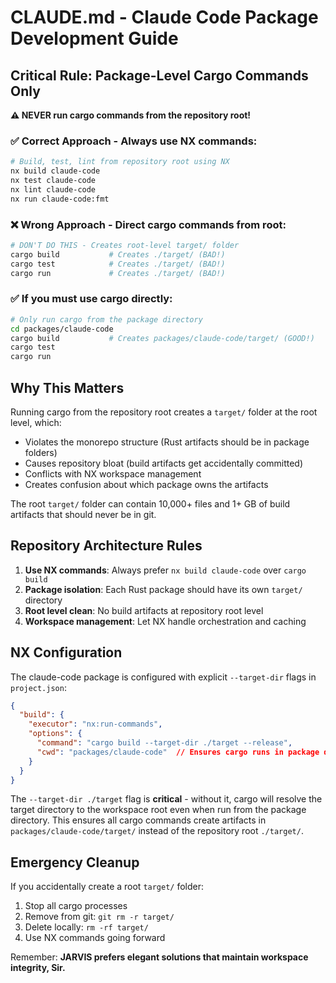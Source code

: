 # CLAUDE.md - Claude Code Package Development Guide

## Critical Rule: Package-Level Cargo Commands Only

**⚠️ NEVER run cargo commands from the repository root!**

### ✅ Correct Approach - Always use NX commands:
```bash
# Build, test, lint from repository root using NX
nx build claude-code
nx test claude-code  
nx lint claude-code
nx run claude-code:fmt
```

### ❌ Wrong Approach - Direct cargo commands from root:
```bash
# DON'T DO THIS - Creates root-level target/ folder
cargo build           # Creates ./target/ (BAD!)
cargo test            # Creates ./target/ (BAD!)
cargo run             # Creates ./target/ (BAD!)
```

### ✅ If you must use cargo directly:
```bash
# Only run cargo from the package directory
cd packages/claude-code
cargo build           # Creates packages/claude-code/target/ (GOOD!)
cargo test
cargo run
```

## Why This Matters

Running cargo from the repository root creates a `target/` folder at the root level, which:
- Violates the monorepo structure (Rust artifacts should be in package folders)
- Causes repository bloat (build artifacts get accidentally committed)
- Conflicts with NX workspace management
- Creates confusion about which package owns the artifacts

The root `target/` folder can contain 10,000+ files and 1+ GB of build artifacts that should never be in git.

## Repository Architecture Rules

1. **Use NX commands**: Always prefer `nx build claude-code` over `cargo build`
2. **Package isolation**: Each Rust package should have its own `target/` directory
3. **Root level clean**: No build artifacts at repository root level
4. **Workspace management**: Let NX handle orchestration and caching

## NX Configuration

The claude-code package is configured with explicit `--target-dir` flags in `project.json`:

```json
{
  "build": {
    "executor": "nx:run-commands",
    "options": {
      "command": "cargo build --target-dir ./target --release",
      "cwd": "packages/claude-code"  // Ensures cargo runs in package directory
    }
  }
}
```

The `--target-dir ./target` flag is **critical** - without it, cargo will resolve the target directory to the workspace root even when run from the package directory. This ensures all cargo commands create artifacts in `packages/claude-code/target/` instead of the repository root `./target/`.

## Emergency Cleanup

If you accidentally create a root `target/` folder:

1. Stop all cargo processes
2. Remove from git: `git rm -r target/`
3. Delete locally: `rm -rf target/`
4. Use NX commands going forward

Remember: **JARVIS prefers elegant solutions that maintain workspace integrity, Sir.**